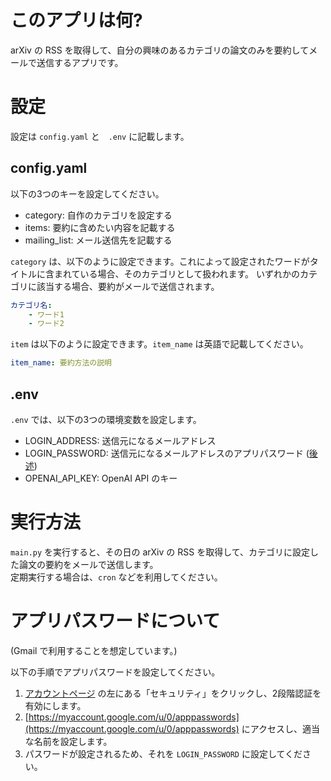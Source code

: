 # このアプリは何?

arXiv の RSS を取得して、自分の興味のあるカテゴリの論文のみを要約してメールで送信するアプリです。

# 設定

設定は `config.yaml` と　`.env` に記載します。

## config.yaml
以下の3つのキーを設定してください。
- category: 自作のカテゴリを設定する
- items: 要約に含めたい内容を記載する
- mailing_list: メール送信先を記載する

`category` は、以下のように設定できます。これによって設定されたワードがタイトルに含まれている場合、そのカテゴリとして扱われます。
いずれかのカテゴリに該当する場合、要約がメールで送信されます。
```yaml
カテゴリ名:
    - ワード1
    - ワード2
```

`item` は以下のように設定できます。`item_name` は英語で記載してください。
```yaml
item_name: 要約方法の説明
```

## .env
`.env` では、以下の3つの環境変数を設定します。

- LOGIN_ADDRESS: 送信元になるメールアドレス
- LOGIN_PASSWORD: 送信元になるメールアドレスのアプリパスワード ([後述](#アプリパスワードについて))
- OPENAI_API_KEY: OpenAI API のキー

# 実行方法

`main.py` を実行すると、その日の arXiv の RSS を取得して、カテゴリに設定した論文の要約をメールで送信します。  
定期実行する場合は、`cron` などを利用してください。

# アプリパスワードについて
(Gmail で利用することを想定しています。)  

以下の手順でアプリパスワードを設定してください。
1. [アカウントページ](https://myaccount.google.com/) の左にある「セキュリティ」をクリックし、2段階認証を有効にします。  
2. [https://myaccount.google.com/u/0/apppasswords](https://myaccount.google.com/u/0/apppasswords) にアクセスし、適当な名前を設定します。  
3. パスワードが設定されるため、それを `LOGIN_PASSWORD` に設定してください。
